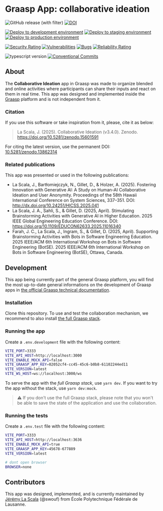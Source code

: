 # Graasp App: collaborative ideation

![GitHub release (with filter)](https://img.shields.io/github/v/release/graasp/graasp-app-collaborative-ideation)
[![DOI](https://zenodo.org/badge/DOI/10.5281/zenodo.13862315.svg)](https://doi.org/10.5281/zenodo.13862315)

[![Deploy to development environment](https://github.com/graasp/graasp-app-collaborative-ideation/actions/workflows/deploy-dev.yml/badge.svg)](https://github.com/graasp/graasp-app-collaborative-ideation/actions/workflows/deploy-dev.yml)
[![Deploy to staging environment](https://github.com/graasp/graasp-app-collaborative-ideation/actions/workflows/deploy-stage.yml/badge.svg)](https://github.com/graasp/graasp-app-collaborative-ideation/actions/workflows/deploy-stage.yml)
[![Deploy to production environment](https://github.com/graasp/graasp-app-collaborative-ideation/actions/workflows/deploy-prod.yml/badge.svg)](https://github.com/graasp/graasp-app-collaborative-ideation/actions/workflows/deploy-prod.yml)


[![Security Rating](https://sonarcloud.io/api/project_badges/measure?project=graasp_graasp-app-collaborative-ideation&metric=security_rating)](https://sonarcloud.io/summary/new_code?id=graasp_graasp-app-collaborative-ideation)
[![Vulnerabilities](https://sonarcloud.io/api/project_badges/measure?project=graasp_graasp-app-collaborative-ideation&metric=vulnerabilities)](https://sonarcloud.io/summary/new_code?id=graasp_graasp-app-collaborative-ideation)
[![Bugs](https://sonarcloud.io/api/project_badges/measure?project=graasp_graasp-app-collaborative-ideation&metric=bugs)](https://sonarcloud.io/summary/new_code?id=graasp_graasp-app-collaborative-ideation)
[![Reliability Rating](https://sonarcloud.io/api/project_badges/measure?project=graasp_graasp-app-collaborative-ideation&metric=reliability_rating)](https://sonarcloud.io/summary/new_code?id=graasp_graasp-app-collaborative-ideation)

![typescript version](https://img.shields.io/github/package-json/dependency-version/graasp/graasp-app-collaborative-ideation/typescript)
[![Conventional Commits](https://img.shields.io/badge/Conventional%20Commits-1.0.0-%23FE5196?logo=conventionalcommits&logoColor=white)](https://conventionalcommits.org)

## About

The **Collaborative Ideation** app in Graasp was made to organize blended and online activities where participants can share their inputs and react on them in real time. This app was designed and implemented inside the [Graasp](https://graasp.org) platform and is not independent from it.

### Citation

If you use this software or take inspiration from it, please, cite it as below:

> La Scala, J. (2025). Collaborative Ideation (v3.4.0). Zenodo. https://doi.org/10.5281/zenodo.15601591

For citing the latest version, use the permanent DOI: [10.5281/zenodo.13862314](https://doi.org/10.5281/zenodo.13862314)

### Related publications

This app was presented or used in the following publications:

- La Scala, J., Bartłomiejczyk, N., Gillet, D., & Holzer, A. (2025). Fostering Innovation with Generative AI: A Study on Human-AI Collaborative Ideation and User Anonymity. Proceedings of the 58th Hawaii International Conference on System Sciences, 337–351. DOI: http://dx.doi.org/10.24251/HICSS.2025.041
- La Scala, J. A., Sahli, S., & Gillet, D. (2025, April). Stimulating Brainstorming Activities with Generative AI in Higher Education. 2025 IEEE Global Engineering Education Conference. DOI: https://doi.org/10.1109/EDUCON62633.2025.11016340
- Farah, J. C., La Scala, J., Ingram, S., & Gillet, D. (2025, April). Supporting Brainstorming Activities with Bots in Software Engineering Education. 2025 IEEE/ACM 6th International Workshop on Bots in Software Engineering (BotSE). 2025 IEEE/ACM 6th International Workshop on Bots in Software Engineering (BotSE), Ottawa, Canada.


## Development

This app being currently part of the general Graasp platform, you will find the most up-to-date general informations on the development of Graasp apps in [the official Graasp technical documentation](https://graasp.github.io/docs/developer/apps/).

### Installation

Clone this repository. To use and test the collaboration mechanism, we recommend to also install [the full Graasp stack](https://github.com/graasp/graasp/blob/main/README.md).

### Running the app

Create a `.env.development` file with the following content:

```bash
VITE_PORT=3333
VITE_API_HOST=http://localhost:3000
VITE_ENABLE_MOCK_API=false
VITE_GRAASP_APP_KEY=02052cf4-cc45-45c6-b0b8-61102244ed11
VITE_VERSION=latest
VITE_WS_HOST=ws://localhost:3000/ws
```

To serve the app with the _full Graasp stack_, use `yarn dev`. If you want to try the app without the stack, use `yarn dev:mock`.

> ⚠️ If you don't use the full Graasp stack, please note that you won't be able to save the state of the application and use the collaboration.

### Running the tests

Create a `.env.test` file with the following content:

```bash
VITE_PORT=3333
VITE_API_HOST=http://localhost:3636
VITE_ENABLE_MOCK_API=true
VITE_GRAASP_APP_KEY=45678-677889
VITE_VERSION=latest

# dont open browser
BROWSER=none
```

## Contributors

This app was designed, implemented, and is currently maintained by [Jérémy La Scala](https://people.epfl.ch/jeremy.lascala) (@swouf) from École Polytechnique Fédérale de Lausanne.
